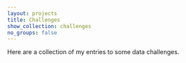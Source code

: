 ```yaml
---
layout: projects
title: Challenges
show_collection: challenges
no_groups: false
---
```

Here are a collection of my entries to some data challenges.
